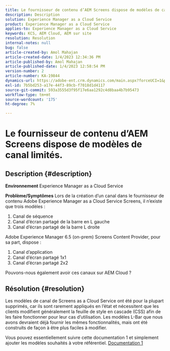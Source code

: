 ```yaml
---
title: Le fournisseur de contenu d’AEM Screens dispose de modèles de canal limités.
description: Description
solution: Experience Manager as a Cloud Service
product: Experience Manager as a Cloud Service
applies-to: Experience Manager as a Cloud Service
keywords: KCS, AEM Cloud, AEM sur site
resolution: Resolution
internal-notes: null
bug: false
article-created-by: Amol Mahajan
article-created-date: 1/4/2023 12:34:36 PM
article-published-by: Amol Mahajan
article-published-date: 1/4/2023 12:58:54 PM
version-number: 2
article-number: KA-19844
dynamics-url: https://adobe-ent.crm.dynamics.com/main.aspx?forceUCI=1&pagetype=entityrecord&etn=knowledgearticle&id=2c06cc21-2c8c-ed11-81ad-6045bd0061cb
exl-id: 7b5bd253-a17e-44f3-89cb-f7018d1d4117
source-git-commit: 593a3555d3f95f17e6aa1292c4d8baa4b7b95473
workflow-type: tm+mt
source-wordcount: '175'
ht-degree: 7%

---
```


# Le fournisseur de contenu d’AEM Screens dispose de modèles de canal limités.

## Description {#description}

<b>Environnement</b>
Experience Manager as a Cloud Service


<b>Problème/Symptômes</b>
Lors de la création d’un canal dans le fournisseur de contenu Adobe Experience Manager as a Cloud Service Screens, il n’existe que trois modèles :

1. Canal de séquence
2. Canal d’écran partagé de la barre en L gauche
3. Canal d’écran partagé de la barre L droite




Adobe Experience Manager 6.5 (on-prem) Screens Content Provider, pour sa part, dispose :

1. Canal d’application
2. Canal d’écran partagé 1x1
3. Canal d’écran partagé 2x2


Pouvons-nous également avoir ces canaux sur AEM Cloud ?


## Résolution {#resolution}


Les modèles de canal de Screens as a Cloud Service ont été pour la plupart supprimés, car ils sont rarement appliqués en l’état et nécessitent que les clients modifient généralement la feuille de style en cascade (CSS) afin de les faire fonctionner pour leur cas d’utilisation.
Les modèles L-Bar que nous avons devraient déjà fournir les mêmes fonctionnalités, mais ont été construits de façon à être plus faciles à modifier.

Vous pouvez essentiellement suivre cette documentation 1 et simplement ajouter les modèles souhaités à votre référentiel.
[Documentation 1](https://experienceleague.adobe.com/docs/experience-manager-screens/user-guide/developing/creating-custom-templates-multizone-layouts.html?lang=en)
